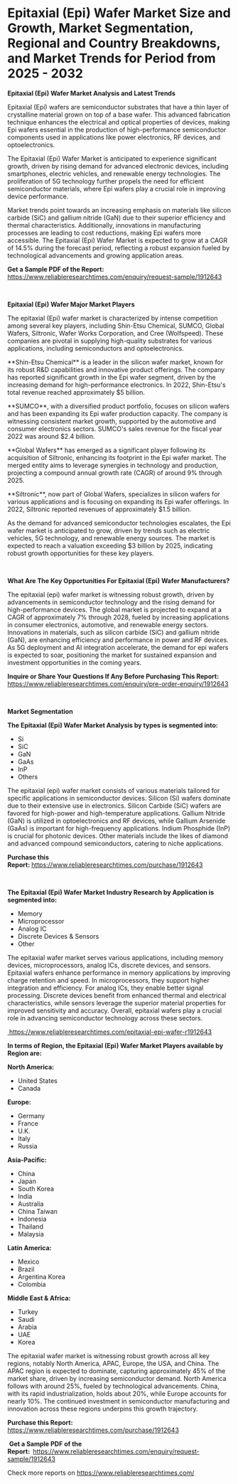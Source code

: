 <p><h1>Epitaxial (Epi) Wafer Market Size and Growth, Market Segmentation, Regional and Country Breakdowns, and Market Trends for Period from 2025 -  2032</h1></p><p><strong>Epitaxial (Epi) Wafer Market Analysis and Latest Trends</strong></p>
<p><p>Epitaxial (Epi) wafers are semiconductor substrates that have a thin layer of crystalline material grown on top of a base wafer. This advanced fabrication technique enhances the electrical and optical properties of devices, making Epi wafers essential in the production of high-performance semiconductor components used in applications like power electronics, RF devices, and optoelectronics.</p><p>The Epitaxial (Epi) Wafer Market is anticipated to experience significant growth, driven by rising demand for advanced electronic devices, including smartphones, electric vehicles, and renewable energy technologies. The proliferation of 5G technology further propels the need for efficient semiconductor materials, where Epi wafers play a crucial role in improving device performance.</p><p>Market trends point towards an increasing emphasis on materials like silicon carbide (SiC) and gallium nitride (GaN) due to their superior efficiency and thermal characteristics. Additionally, innovations in manufacturing processes are leading to cost reductions, making Epi wafers more accessible. The Epitaxial (Epi) Wafer Market is expected to grow at a CAGR of 14.5% during the forecast period, reflecting a robust expansion fueled by technological advancements and growing application areas.</p></p>
<p><strong>Get a Sample PDF of the Report:&nbsp;</strong> <a href="https://www.reliableresearchtimes.com/enquiry/request-sample/1912643?utm_campaign=2310&utm_medium=2&utm_source=Github&utm_content=ia&utm_term=13022025&utm_id=epitaxial-epi-wafer">https://www.reliableresearchtimes.com/enquiry/request-sample/1912643</a></p>
<p>&nbsp;</p>
<p><strong>Epitaxial (Epi) Wafer Major Market Players</strong></p>
<p><p>The epitaxial (Epi) wafer market is characterized by intense competition among several key players, including Shin-Etsu Chemical, SUMCO, Global Wafers, Siltronic, Wafer Works Corporation, and Cree (Wolfspeed). These companies are pivotal in supplying high-quality substrates for various applications, including semiconductors and optoelectronics.</p><p>**Shin-Etsu Chemical** is a leader in the silicon wafer market, known for its robust R&D capabilities and innovative product offerings. The company has reported significant growth in the Epi wafer segment, driven by the increasing demand for high-performance electronics. In 2022, Shin-Etsu's total revenue reached approximately $5 billion.</p><p>**SUMCO**, with a diversified product portfolio, focuses on silicon wafers and has been expanding its Epi wafer production capacity. The company is witnessing consistent market growth, supported by the automotive and consumer electronics sectors. SUMCO's sales revenue for the fiscal year 2022 was around $2.4 billion.</p><p>**Global Wafers** has emerged as a significant player following its acquisition of Siltronic, enhancing its footprint in the Epi wafer market. The merged entity aims to leverage synergies in technology and production, projecting a compound annual growth rate (CAGR) of around 9% through 2025.</p><p>**Siltronic**, now part of Global Wafers, specializes in silicon wafers for various applications and is focusing on expanding its Epi wafer offerings. In 2022, Siltronic reported revenues of approximately $1.5 billion.</p><p>As the demand for advanced semiconductor technologies escalates, the Epi wafer market is anticipated to grow, driven by trends such as electric vehicles, 5G technology, and renewable energy sources. The market is expected to reach a valuation exceeding $3 billion by 2025, indicating robust growth opportunities for these key players.</p></p>
<p>&nbsp;</p>
<p><strong>What Are The Key Opportunities For Epitaxial (Epi) Wafer Manufacturers?</strong></p>
<p><p>The epitaxial (epi) wafer market is witnessing robust growth, driven by advancements in semiconductor technology and the rising demand for high-performance devices. The global market is projected to expand at a CAGR of approximately 7% through 2028, fueled by increasing applications in consumer electronics, automotive, and renewable energy sectors. Innovations in materials, such as silicon carbide (SiC) and gallium nitride (GaN), are enhancing efficiency and performance in power and RF devices. As 5G deployment and AI integration accelerate, the demand for epi wafers is expected to soar, positioning the market for sustained expansion and investment opportunities in the coming years.</p></p>
<p><strong>Inquire or Share Your Questions If Any Before Purchasing This Report:</strong> <a href="https://www.reliableresearchtimes.com/enquiry/pre-order-enquiry/1912643?utm_campaign=2310&utm_medium=2&utm_source=Github&utm_content=ia&utm_term=13022025&utm_id=epitaxial-epi-wafer">https://www.reliableresearchtimes.com/enquiry/pre-order-enquiry/1912643</a></p>
<p>&nbsp;</p>
<p><strong>Market Segmentation</strong></p>
<p><strong>The Epitaxial (Epi) Wafer Market Analysis by types is segmented into:</strong></p>
<p><ul><li>Si</li><li>SiC</li><li>GaN</li><li>GaAs</li><li>InP</li><li>Others</li></ul></p>
<p><p>The epitaxial (epi) wafer market consists of various materials tailored for specific applications in semiconductor devices. Silicon (Si) wafers dominate due to their extensive use in electronics. Silicon Carbide (SiC) wafers are favored for high-power and high-temperature applications. Gallium Nitride (GaN) is utilized in optoelectronics and RF devices, while Gallium Arsenide (GaAs) is important for high-frequency applications. Indium Phosphide (InP) is crucial for photonic devices. Other materials include the likes of diamond and advanced compound semiconductors, catering to niche applications.</p></p>
<p><strong>Purchase this Report:&nbsp;</strong><a href="https://www.reliableresearchtimes.com/purchase/1912643?utm_campaign=2310&utm_medium=2&utm_source=Github&utm_content=ia&utm_term=13022025&utm_id=epitaxial-epi-wafer">https://www.reliableresearchtimes.com/purchase/1912643</a></p>
<p>&nbsp;</p>
<p><strong>The Epitaxial (Epi) Wafer Market Industry Research by Application is segmented into:</strong></p>
<p><ul><li>Memory</li><li>Microprocessor</li><li>Analog IC</li><li>Discrete Devices & Sensors</li><li>Other</li></ul></p>
<p><p>The epitaxial wafer market serves various applications, including memory devices, microprocessors, analog ICs, discrete devices, and sensors. Epitaxial wafers enhance performance in memory applications by improving charge retention and speed. In microprocessors, they support higher integration and efficiency. For analog ICs, they enable better signal processing. Discrete devices benefit from enhanced thermal and electrical characteristics, while sensors leverage the superior material properties for improved sensitivity and accuracy. Overall, epitaxial wafers play a crucial role in advancing semiconductor technology across these sectors.</p></p>
<p><a href="https://www.reliableresearchtimes.com/epitaxial-epi-wafer-r1912643?utm_campaign=2310&utm_medium=2&utm_source=Github&utm_content=ia&utm_term=13022025&utm_id=epitaxial-epi-wafer">&nbsp;https://www.reliableresearchtimes.com/epitaxial-epi-wafer-r1912643</a></p>
<p><strong>In terms of Region, the Epitaxial (Epi) Wafer Market Players available by Region are:</strong></p>
<p>
    <p> <strong> North America: </strong>
        <ul>
            <li>United States</li>
            <li>Canada</li>
        </ul>
        </p> 
    <p> <strong> Europe: </strong>
        <ul>
            <li>Germany</li>
            <li>France</li>
            <li>U.K.</li>
            <li>Italy</li>
            <li>Russia</li>
        </ul>
        </p> 
    <p> <strong> Asia-Pacific: </strong>
        <ul>
            <li>China</li>
            <li>Japan</li>
            <li>South Korea</li>
            <li>India</li>
            <li>Australia</li>
            <li>China Taiwan</li>
            <li>Indonesia</li>
            <li>Thailand</li>
            <li>Malaysia</li>
        </ul>
        </p> 
    <p> <strong> Latin America: </strong>
        <ul>
            <li>Mexico</li>
            <li>Brazil</li>
            <li>Argentina Korea</li>
            <li>Colombia</li>
        </ul>
        </p> 
    <p> <strong> Middle East & Africa: </strong>
        <ul>
            <li>Turkey</li>
            <li>Saudi</li>
            <li>Arabia</li>
            <li>UAE</li>
            <li>Korea</li>
        </ul>
    </p>
    </p>
<p><p>The epitaxial wafer market is witnessing robust growth across all key regions, notably North America, APAC, Europe, the USA, and China. The APAC region is expected to dominate, capturing approximately 45% of the market share, driven by increasing semiconductor demand. North America follows with around 25%, fueled by technological advancements. China, with its rapid industrialization, holds about 20%, while Europe accounts for nearly 10%. The continued investment in semiconductor manufacturing and innovation across these regions underpins this growth trajectory.</p></p>
<p><strong>Purchase this Report: </strong><a href="https://www.reliableresearchtimes.com/purchase/1912643?utm_campaign=2310&utm_medium=2&utm_source=Github&utm_content=ia&utm_term=13022025&utm_id=epitaxial-epi-wafer">https://www.reliableresearchtimes.com/purchase/1912643</a></p>
<p>&nbsp;<strong>Get a Sample PDF of the Report:&nbsp;&nbsp;</strong><a href="https://www.reliableresearchtimes.com/enquiry/request-sample/1912643?utm_campaign=2310&utm_medium=2&utm_source=Github&utm_content=ia&utm_term=13022025&utm_id=epitaxial-epi-wafer">https://www.reliableresearchtimes.com/enquiry/request-sample/1912643</a></p>
<p><strong></strong></p>
<p>Check more reports on <a href="https://www.reliableresearchtimes.com/?utm_campaign=2310&utm_medium=2&utm_source=Github&utm_content=ia&utm_term=13022025&utm_id=epitaxial-epi-wafer">https://www.reliableresearchtimes.com/</a></p>